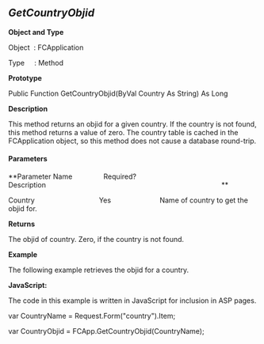 _GetCountryObjid_
-----------------

**Object and Type**

Object  : FCApplication

Type     : Method

**Prototype**

Public Function GetCountryObjid(ByVal Country As String) As Long

**Description**

This method returns an objid for a given country. If the country is not found, this method returns a value of zero. The country table is cached in the FCApplication object, so this method does not cause a database round-trip.

#### Parameters
**Parameter Name                Required?             Description                                                                                          **

Country                                 Yes                         Name of country to get the objid for.

**Returns**

The objid of country. Zero, if the country is not found.

**Example**

The following example retrieves the objid for a country.

**JavaScript:**

The code in this example is written in JavaScript for inclusion in ASP pages.

var CountryName = Request.Form("country").Item;

var CountryObjid = FCApp.GetCountryObjid(CountryName);